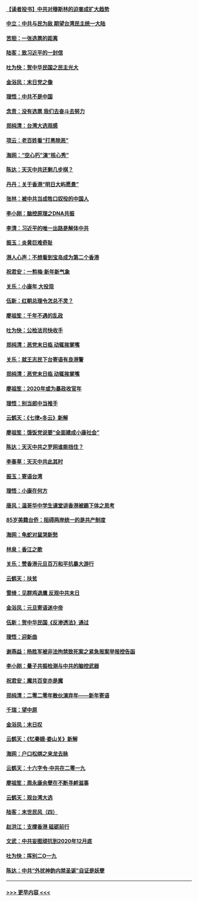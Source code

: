 #### [【读者投书】中共对穆斯林的迫害成扩大趋势](../pages/nsc993/n11791371.md?t=01150055) 
#### [中立：中共与民为敌 期望台湾民主统一大陆](../pages/nsc993/n11790392.md?t=01150055) 
#### [苦胆：一张选票的距离](../pages/nsc993/n11788914.md?t=01150055) 
#### [陆客：致习近平的一封信](../pages/nsc993/n11788867.md?t=01150055) 
#### [吐为快：贺中华民国之民主光大](../pages/nsc993/n11788618.md?t=01150055) 
#### [金浴凤：末日党之像](../pages/nsc993/n11787475.md?t=01150055) 
#### [理悟：中共不是中国](../pages/nsc993/n11787463.md?t=01150055) 
#### [念贲：没有选票  我们去奋斗去努力](../pages/nsc993/n11787398.md?t=01150055) 
#### [郑纯清：台湾大选观感](../pages/nsc993/n11786210.md?t=01150055) 
#### [项云：老百姓看“打黑除恶”](../pages/nsc993/n11785398.md?t=01150055) 
#### [海网：“空心朽”演“核心秀”](../pages/nsc993/n11783874.md?t=01150055) 
#### [陈达：天灭中共还剩几步棋？](../pages/nsc993/n11783719.md?t=01150055) 
#### [丹丹：关于香港“明日大屿愿景”](../pages/nsc993/n11783273.md?t=01150055) 
#### [张林：被中共当成牲口奴役的中国人](../pages/nsc993/n11782397.md?t=01150055) 
#### [李小刚：脑控原理之DNA共振](../pages/nsc993/n11780962.md?t=01150055) 
#### [李清：习近平的唯一出路是解体中共](../pages/nsc993/n11780866.md?t=01150055) 
#### [振玉：炎黄巨难奇耻](../pages/nsc993/n11779632.md?t=01150055) 
#### [港人心声：不想看到宝岛成为第二个香港](../pages/nsc993/n11778817.md?t=01150055) 
#### [祝君安：一剪梅‧新年新气象](../pages/nsc993/n11776340.md?t=01150055) 
#### [关乐：小康年 大役现](../pages/nsc993/n11774213.md?t=01150055) 
#### [伍新：红朝总理令怎总不灵？](../pages/nsc993/n11770813.md?t=01150055) 
#### [廖祖笙：千年不遇的乱政](../pages/nsc993/n11770373.md?t=01150055) 
#### [吐为快：公检法司快收手](../pages/nsc993/n11770359.md?t=01150055) 
#### [郑纯清：恶党末日临 动辄挨掌嘴](../pages/nsc993/n11769912.md?t=01150055) 
#### [关乐：就王志民下台寄语有良港警](../pages/nsc993/n11769903.md?t=01150055) 
#### [郑纯清：恶党末日临 动辄挨掌嘴](../pages/nsc993/n11769356.md?t=01150055) 
#### [廖祖笙：2020年或为暴政收官年](../pages/nsc993/n11768216.md?t=01150055) 
#### [理悟：别当郎中当推手](../pages/nsc993/n11768243.md?t=01150055) 
#### [云鹤天：《七律▪冬云》新解](../pages/nsc993/n11768204.md?t=01150055) 
#### [廖祖笙：饿饭党说要“全面建成小康社会”](../pages/nsc993/n11767482.md?t=01150055) 
#### [陈达：天灭中共之罗网谁能挡住？](../pages/nsc993/n11767465.md?t=01150055) 
#### [李春草：天灭中共此其时](../pages/nsc993/n11767452.md?t=01150055) 
#### [振玉：寄语台湾](../pages/nsc993/n11767432.md?t=01150055) 
#### [理悟：小康在何方](../pages/nsc993/n11767394.md?t=01150055) 
#### [唐风：温哥华中学生课堂讲香港被踢下体之思考](../pages/nsc993/n11766848.md?t=01150055) 
#### [85岁美籍台侨：阻碍两岸统一的是共产制度](../pages/nsc993/n11765043.md?t=01150055) 
#### [海网：龟蛇对鼠哭新愁](../pages/nsc993/n11764895.md?t=01150055) 
#### [林泉：香江之歌](../pages/nsc993/n11764415.md?t=01150055) 
#### [关乐：赞香港元旦百万和平抗暴大游行](../pages/nsc993/n11764382.md?t=01150055) 
#### [云鹤天：扶贫](../pages/nsc993/n11764245.md?t=01150055) 
#### [雪绮：见群鸡退鹰  反观中共末日](../pages/nsc993/n11762112.md?t=01150055) 
#### [金浴凤：元旦寄语迷中帝](../pages/nsc993/n11761788.md?t=01150055) 
#### [伍新：贺中华民国《反渗透法》通过](../pages/nsc993/n11761994.md?t=01150055) 
#### [理悟：迎新曲](../pages/nsc993/n11761152.md?t=01150055) 
#### [谢燕益：杨胜军被非法拘禁致死案之紧急报案举报控告函](../pages/nsc993/n11756134.md?t=01150055) 
#### [李小刚：量子共振检测与中共的脑控武器](../pages/nsc993/n11754518.md?t=01150055) 
#### [祝君安：魔共百变亦是魔](../pages/nsc993/n11754469.md?t=01150055) 
#### [郑纯清：二零二零年散伙演弃年——新年寄语](../pages/nsc993/n11754195.md?t=01150055) 
#### [千瑞：望中原](../pages/nsc993/n11754159.md?t=01150055) 
#### [金浴凤：末日叹](../pages/nsc993/n11752359.md?t=01150055) 
#### [云鹤天：《忆秦娥‧娄山关》新解](../pages/nsc993/n11752348.md?t=01150055) 
#### [海网：户口松绑之来龙去脉](../pages/nsc993/n11752328.md?t=01150055) 
#### [云鹤天：十六字令‧中共在二零一九](../pages/nsc993/n11752305.md?t=01150055) 
#### [廖祖笙：周永康余孽在不断寻衅滋事](../pages/nsc993/n11751013.md?t=01150055) 
#### [云鹤天：观台湾大选](../pages/nsc993/n11751007.md?t=01150055) 
#### [陆客：末世民风（四）](../pages/nsc993/n11749203.md?t=01150055) 
#### [赵洪江：支撑香港 砥砺前行](../pages/nsc993/n11748482.md?t=01150055) 
#### [文武：中共妄图顽抗到2020年12月底](../pages/nsc993/n11748446.md?t=01150055) 
#### [吐为快：挥别二O一九](../pages/nsc993/n11748411.md?t=01150055) 
#### [陈达：中共“外扰神韵内禁圣诞”自证是妖孽](../pages/nsc993/n11748226.md?t=01150055) 

----
#### [ >>> 更早内容 <<< ](../indexes/nsc993-earlier.md)
